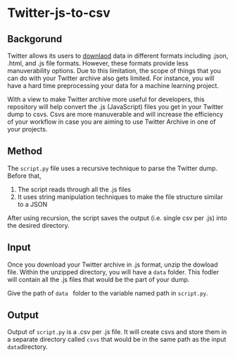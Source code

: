 # Twitter-js-to-csv


## Backgorund 
Twitter allows its users to [downlaod](https://help.twitter.com/en/managing-your-account/how-to-download-your-twitter-archive) data in different formats including .json, .html, and .js file formats. However, these formats provide less manuverability options. Due to this limitation, the scope of things that you can do with your Twitter archive also gets limited. For instance, you will have a hard time preprocessing your data for a machine learning project.

With a view to make Twitter archive more useful for developers, this repository will help convert the .js (JavaScript) files you get in your Twitter dump to csvs. Csvs are more manuverable and will increase the efficiency of your workflow in case you are aiming to use Twitter Archive in one of your projects.


## Method
The `script.py` file uses a recursive technique to parse the Twitter dump. Before that,
1. The script reads through all the .js files
2. It uses string manipulation techniques to make the file structure similar to a JSON

After using recursion, the script saves the output (i.e. single csv per .js) into the desired directory.

## Input
Once you download your Twitter archive in .js format, unzip the dowload file. Within the unzipped directory, you will have a `data` folder. This fodler will contain all the .js files that would be the part of your dump. 

Give the path of `data ` folder to the variable named path in `script.py`.

## Output
Output of `script.py` is a .csv per .js file. It will create csvs and store them in a separate directory called `csvs` that would be in the same path as the input `data`directory. 
